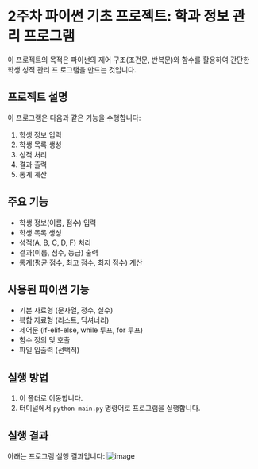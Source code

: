 # 2주차 파이썬 기초 프로젝트: 학과 정보 관리 프로그램

이 프로젝트의 목적은 파이썬의 제어 구조(조건문, 반복문)와 함수를 활용하여 간단한 학생 성적 관리 프
로그램을 만드는 것입니다.

## 프로젝트 설명
이 프로그램은 다음과 같은 기능을 수행합니다:
1. 학생 정보 입력
2. 학생 목록 생성
3. 성적 처리
4. 결과 출력
5. 통계 계산

## 주요 기능
- 학생 정보(이름, 점수) 입력
- 학생 목록 생성
- 성적(A, B, C, D, F) 처리
- 결과(이름, 점수, 등급) 출력
- 통계(평균 점수, 최고 점수, 최저 점수) 계산

## 사용된 파이썬 기능
- 기본 자료형 (문자열, 정수, 실수)
- 복합 자료형 (리스트, 딕셔너리)
- 제어문 (if-elif-else, while 루프, for 루프)
- 함수 정의 및 호출
- 파일 입출력 (선택적)

## 실행 방법
1. 이 폴더로 이동합니다.
2. 터미널에서 `python main.py` 명령어로 프로그램을 실행합니다.

## 실행 결과
아래는 프로그램 실행 결과입니다:
![image](https://github.com/user-attachments/assets/873448bc-7000-441e-af7a-7e9e2d6a32e0)
